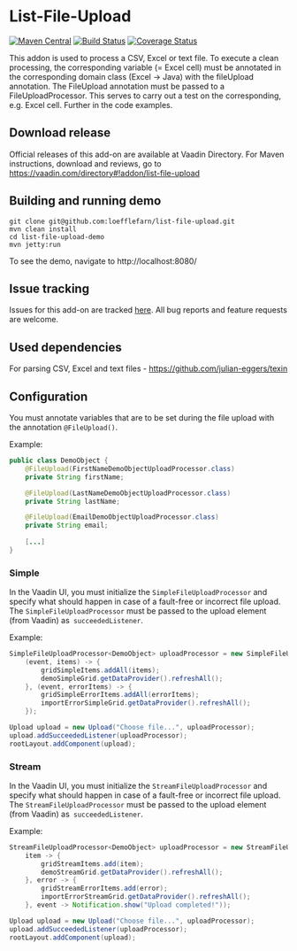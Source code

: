 # List-File-Upload

[![Maven Central](https://maven-badges.herokuapp.com/maven-central/io.loefflefarn/list-file-upload/badge.svg)](https://maven-badges.herokuapp.com/maven-central/io.loefflefarn/list-file-upload)
[![Build Status](https://travis-ci.org/loefflefarn/list-file-upload.svg?branch=master)](https://travis-ci.org/loefflefarn/list-file-upload)
[![Coverage Status](https://coveralls.io/repos/github/loefflefarn/list-file-upload/badge.svg?branch=master)](https://coveralls.io/github/loefflefarn/list-file-upload?branch=master)

This addon is used to process a CSV, Excel or text file. To execute a clean processing, the corresponding variable (= Excel cell) must be annotated in the corresponding 
domain class (Excel -> Java) with the fileUpload annotation. The FileUpload annotation must be passed to a FileUploadProcessor. This serves to carry out a test on the 
corresponding, e.g. Excel cell. Further in the code examples.

## Download release

Official releases of this add-on are available at Vaadin Directory. For Maven instructions, download and reviews, go to https://vaadin.com/directory#!addon/list-file-upload

## Building and running demo

````
git clone git@github.com:loefflefarn/list-file-upload.git
mvn clean install
cd list-file-upload-demo
mvn jetty:run
````
To see the demo, navigate to http://localhost:8080/

## Issue tracking

Issues for this add-on are tracked [here](https://github.com/loefflefarn/list-file-upload/issues). All bug reports and feature requests are welcome. 

## Used dependencies

For parsing CSV, Excel and text files - https://github.com/julian-eggers/texin

## Configuration

You must annotate variables that are to be set during the file upload with the annotation `@FileUpload()`.

Example:

```java
public class DemoObject {
    @FileUpload(FirstNameDemoObjectUploadProcessor.class)
    private String firstName;

    @FileUpload(LastNameDemoObjectUploadProcessor.class)
    private String lastName;

    @FileUpload(EmailDemoObjectUploadProcessor.class)
    private String email;
    
    [...]
}
```

### Simple

In the Vaadin UI, you must initialize the `SimpleFileUploadProcessor` and specify what should happen in case of a fault-free or incorrect file upload. 
The `SimpleFileUploadProcessor` must be passed to the upload element (from Vaadin) as` succeededListener`. 

Example:

```java
SimpleFileUploadProcessor<DemoObject> uploadProcessor = new SimpleFileUploadProcessor<>(DemoObject.class,
    (event, items) -> {
        gridSimpleItems.addAll(items);
        demoSimpleGrid.getDataProvider().refreshAll();
    }, (event, errorItems) -> {
        gridSimpleErrorItems.addAll(errorItems);
        importErrorSimpleGrid.getDataProvider().refreshAll();
    });

Upload upload = new Upload("Choose file...", uploadProcessor);
upload.addSucceededListener(uploadProcessor);
rootLayout.addComponent(upload);
```

### Stream

In the Vaadin UI, you must initialize the `StreamFileUploadProcessor` and specify what should happen in case of a fault-free or incorrect file upload. 
The `StreamFileUploadProcessor` must be passed to the upload element (from Vaadin) as` succeededListener`. 

Example:

```java
StreamFileUploadProcessor<DemoObject> uploadProcessor = new StreamFileUploadProcessor<>(DemoObject.class,
    item -> {
        gridStreamItems.add(item);
        demoStreamGrid.getDataProvider().refreshAll();
    }, error -> {
        gridStreamErrorItems.add(error);
        importErrorStreamGrid.getDataProvider().refreshAll();
    }, event -> Notification.show("Upload completed!"));

Upload upload = new Upload("Choose file...", uploadProcessor);
upload.addSucceededListener(uploadProcessor);
rootLayout.addComponent(upload);
```
